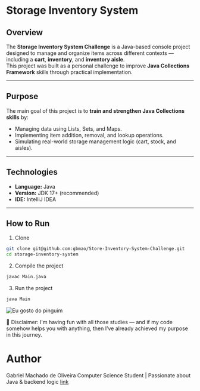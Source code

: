 # Storage Inventory System 

##  Overview
The **Storage Inventory System Challenge** is a Java-based console project designed to manage and organize items across different contexts — including a **cart**, **inventory**, and **inventory aisle**.  
This project was built as a personal challenge to improve **Java Collections Framework** skills through practical implementation.

---

##  Purpose
The main goal of this project is to **train and strengthen Java Collections skills** by:
- Managing data using Lists, Sets, and Maps.
- Implementing item addition, removal, and lookup operations.
- Simulating real-world storage management logic (cart, stock, and aisles).

---

##  Technologies
- **Language:** Java  
- **Version:** JDK 17+ (recommended)  
- **IDE:** IntelliJ IDEA 
---

##  How to Run

1. Clone
```bash
git clone git@github.com:gbmao/Store-Inventory-System-Challenge.git
cd storage-inventory-system
```

2. Compile the project
```bash
javac Main.java
```

3. Run the project
```bash
java Main
```


![Eu gosto do pinguim](https://mdg.imgix.net/assets/images/tux.png?auto=format&fit=clip&q=40&w=100)


💬 Disclaimer: I'm having fun with all those studies — and if my code somehow helps you with anything,
then I’ve already achieved my purpose in this journey.

# Author
Gabriel Machado de Oliveira
 Computer Science Student | Passionate about Java & backend logic
[link](https://github.com/gbmao)
